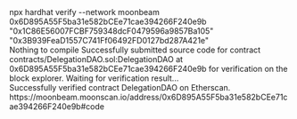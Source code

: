 <div id="termynal" data-termynal>
    <span data-ty="input"><span class="file-path"></span> npx hardhat verify --network moonbeam 0x6D895A55F5ba31e582bCEe71cae394266F240e9b "0x1C86E56007FCBF759348dcF0479596a9857Ba105" "0x3B939FeaD1557C741Ff06492FD0127bd287A421e"</span>
    <br>
    <span data-ty>Nothing to compile</span>
    <span data-ty>Successfully submitted source code for contract
contracts/DelegationDAO.sol:DelegationDAO at 0x6D895A55F5ba31e582bCEe71cae394266F240e9b for verification on the block explorer. Waiting for verification result...</span>
    <br>
    <span data-ty>Successfully verified contract DelegationDAO on Etherscan.</span>
    <br>
    <span data-ty>https://moonbeam.moonscan.io/address/0x6D895A55F5ba31e582bCEe71cae394266F240e9b#code</span>
    <span data-ty="input"><span class="file-path"></span></span>
</div>
